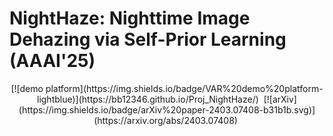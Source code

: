 # NightHaze: Nighttime Image Dehazing via Self-Prior Learning (AAAI'25)

<div align="center">
[![demo platform](https://img.shields.io/badge/VAR%20demo%20platform-lightblue)](https://bb12346.github.io/Proj_NightHaze/)&nbsp;
[![arXiv](https://img.shields.io/badge/arXiv%20paper-2403.07408-b31b1b.svg)](https://arxiv.org/abs/2403.07408)&nbsp;

</div>

